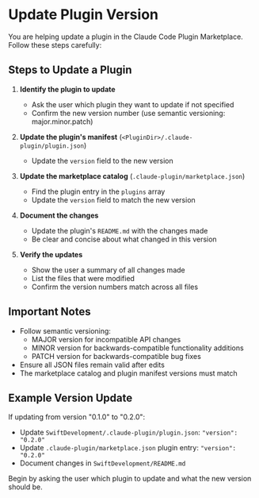 # Update Plugin Version

You are helping update a plugin in the Claude Code Plugin Marketplace. Follow these steps carefully:

## Steps to Update a Plugin

1. **Identify the plugin to update**
   - Ask the user which plugin they want to update if not specified
   - Confirm the new version number (use semantic versioning: major.minor.patch)

2. **Update the plugin's manifest** (`<PluginDir>/.claude-plugin/plugin.json`)
   - Update the `version` field to the new version

3. **Update the marketplace catalog** (`.claude-plugin/marketplace.json`)
   - Find the plugin entry in the `plugins` array
   - Update the `version` field to match the new version

4. **Document the changes**
   - Update the plugin's `README.md` with the changes made
   - Be clear and concise about what changed in this version

5. **Verify the updates**
   - Show the user a summary of all changes made
   - List the files that were modified
   - Confirm the version numbers match across all files

## Important Notes

- Follow semantic versioning:
  - MAJOR version for incompatible API changes
  - MINOR version for backwards-compatible functionality additions
  - PATCH version for backwards-compatible bug fixes
- Ensure all JSON files remain valid after edits
- The marketplace catalog and plugin manifest versions must match

## Example Version Update

If updating from version "0.1.0" to "0.2.0":
- Update `SwiftDevelopment/.claude-plugin/plugin.json`: `"version": "0.2.0"`
- Update `.claude-plugin/marketplace.json` plugin entry: `"version": "0.2.0"`
- Document changes in `SwiftDevelopment/README.md`

Begin by asking the user which plugin to update and what the new version should be.
